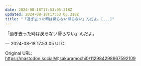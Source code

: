 ```yaml
---
date: 2024-08-18T17:53:05.318Z
updated: 2024-08-18T17:53:05.318Z
title: "「過ぎ去った時は戻らない帰らない」んだよ。[...]"
---
```


<p>「過ぎ去った時は戻らない帰らない」んだよ。</p>

&mdash; 2024-08-18 17:53:05 UTC

Original URL: https://mastodon.social/@sakuramochi0/112984298967592109
